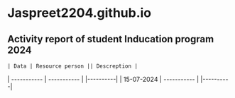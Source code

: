 # Jaspreet2204.github.io
## Activity report of student Inducation program 2024 
	| Data | Resource person || Descreption |  
| ----------- | ----------- | |----------| 
| 15-07-2024 | ----------- | |----------| 
